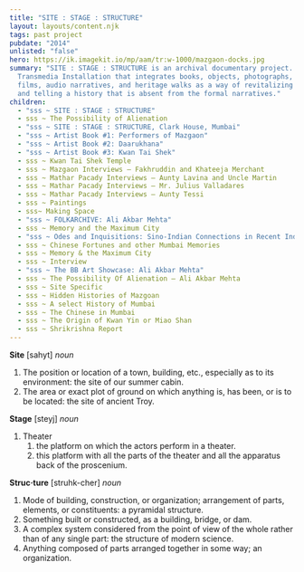```yaml
---
title: "SITE : STAGE : STRUCTURE"
layout: layouts/content.njk
tags: past project
pubdate: "2014"
unlisted: "false"
hero: https://ik.imagekit.io/mp/aam/tr:w-1000/mazgaon-docks.jpg
summary: "SITE : STAGE : STRUCTURE is an archival documentary project. It is a
  Transmedia Installation that integrates books, objects, photographs, short
  films, audio narratives, and heritage walks as a way of revitalizing memories
  and telling a history that is absent from the formal narratives."
children:
  - "sss ~ SITE : STAGE : STRUCTURE"
  - sss ~ The Possibility of Alienation
  - "sss ~ SITE : STAGE : STRUCTURE, Clark House, Mumbai"
  - "sss ~ Artist Book #1: Performers of Mazgaon"
  - "sss ~ Artist Book #2: Daarukhana"
  - "sss ~ Artist Book #3: Kwan Tai Shek"
  - sss ~ Kwan Tai Shek Temple
  - sss ~ Mazgaon Interviews – Fakhruddin and Khateeja Merchant
  - sss ~ Mathar Pacady Interviews – Aunty Lavina and Uncle Martin
  - sss ~ Mathar Pacady Interviews – Mr. Julius Valladares
  - sss ~ Mathar Pacady Interviews – Aunty Tessi
  - sss ~ Paintings
  - sss~ Making Space
  - "sss ~ FOLKARCHIVE: Ali Akbar Mehta"
  - sss ~ Memory and the Maximum City
  - "sss ~ Odes and Inquisitions: Sino-Indian Connections in Recent Indian Art"
  - sss ~ Chinese Fortunes and other Mumbai Memories
  - sss ~ Memory & the Maximum City
  - sss ~ Interview
  - "sss ~ The BB Art Showcase: Ali Akbar Mehta"
  - sss ~ The Possibility Of Alienation – Ali Akbar Mehta
  - sss ~ Site Specific
  - sss ~ Hidden Histories of Mazgoan
  - sss ~ A select History of Mumbai
  - sss ~ The Chinese in Mumbai
  - sss ~ The Origin of Kwan Yin or Miao Shan
  - sss ~ Shrikrishna Report
---
```

**Site** \[sahyt] _noun_

1. The position or location of a town, building, etc., especially as to its environment: the site of our summer cabin.
2. The area or exact plot of ground on which anything is, has been, or is to be located: the site of ancient Troy.

**Stage** \[steyj] _noun_

1. Theater
   1. the platform on which the actors perform in a theater.
   2. this platform with all the parts of the theater and all the apparatus back of the proscenium.

**Struc·ture** \[struhk-cher] _noun_

1. Mode of building, construction, or organization; arrangement of parts, elements, or constituents: a pyramidal structure.
2. Something built or constructed, as a building, bridge, or dam.
3. A complex system considered from the point of view of the whole rather than of any single part: the structure of modern science.
4. Anything composed of parts arranged together in some way; an organization.
